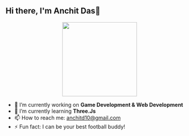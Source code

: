 ## Hi there, I'm Anchit Das👋

<div id="header" align= "center">
  <img src="[https://media.giphy.com/media/Rpl1sod1vCXK0L2SUN/giphy.gif?cid=790b76113xx0k7pe5d5u13fn5brgessemmh2g6akdmxlqu3z&ep=v1_gifs_search&rid=giphy.gif&ct=g" width="200](https://drive.google.com/file/d/1D2kXg5O6EwuFQMwgaVJhmhwJkm_MovF_/view?usp=drive_link)"/>
</div>

<!--
**anchitd10/anchitd10** is a ✨ _special_ ✨ repository because its `README.md` (this file) appears on your GitHub profile.

Here are some ideas to get you started:
-->

- 🔭 I’m currently working on **Game Development & Web Development**
- 🌱 I’m currently learning **Three.Js**
- 📫 How to reach me: anchitd10@gmail.com
- ⚡ Fun fact: I can be your best football buddy!
<!--
- 👯 I’m looking to collaborate on 
- 🤔 I’m looking for help with ...
- 💬 Ask me about ...
- 😄 Pronouns: ...
-->
